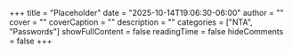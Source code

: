 +++
title = "Placeholder"
date = "2025-10-14T19:06:30-06:00"
author = ""
cover = ""
coverCaption = ""
description = ""
categories = ["NTA", "Passwords"]
showFullContent = false
readingTime = false
hideComments = false
+++

